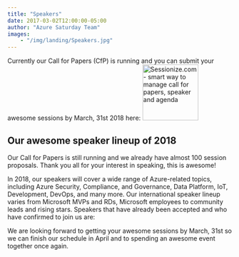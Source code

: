 ```yaml
---
title: "Speakers"
date: 2017-03-02T12:00:00-05:00
author: "Azure Saturday Team"
images: 
    - "/img/landing/Speakers.jpg"
---
```


Currently our Call for Papers (CfP) is running and you can submit your awesome sessions by March, 31st 2018 here:
<a href="https://sessionize.com/azure-saturday-2018"><img width="125" height="125" style="width: 125px !important;" src="https://sessionize.com/Assets/buttons/sessionize--button-125x125.png" alt="Sessionize.com - smart way to manage call for papers, speaker and agenda"></a>

## Our awesome speaker lineup of 2018 ##

Our Call for Papers is still running and we already have almost 100 session proposals. Thank you all for your interest in speaking, this is awesome!

In 2018, our speakers will cover a wide range of Azure-related topics, including Azure Security, Compliance, and Governance, Data Platform, IoT, Development, DevOps, and many more. Our international speaker lineup varies from Microsoft MVPs and RDs, Microsoft employees to community leads and rising stars. Speakers that have already been accepted and who have confirmed to join us are:

<script type="text/javascript" src="https://sessionize.com/api/v2/rzyhb9wj/view/speakerwall"></script>

We are looking forward to getting your awesome sessions by March, 31st so we can finish our schedule in April and to spending an awesome event together once again.
